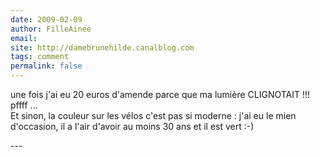 ```yaml
---
date: 2009-02-09
author: FilleAinee
email: 
site: http://damebrunehilde.canalblog.com
tags: comment
permalink: false
---
```


<p>une fois j'ai eu 20 euros d'amende parce que ma lumière CLIGNOTAIT !!! pffff ...<br />
Et sinon, la couleur sur les vélos c'est pas si moderne : j'ai eu le mien d'occasion, il a l'air d'avoir au moins 30 ans et il est vert :-)</p>
---